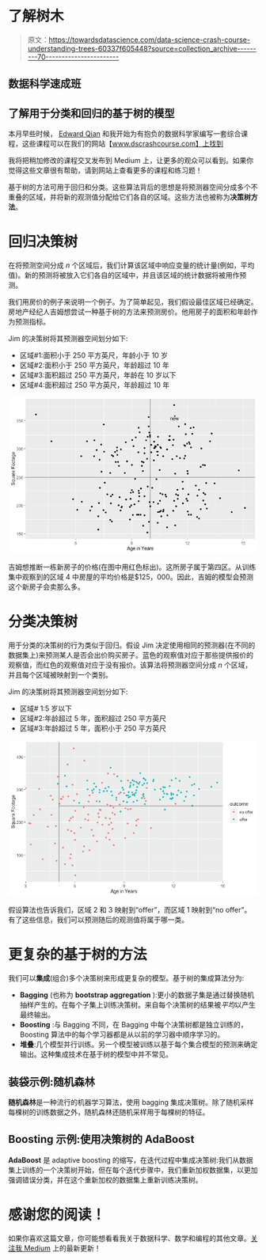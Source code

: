 # 了解树木

> 原文：<https://towardsdatascience.com/data-science-crash-course-understanding-trees-60337f605448?source=collection_archive---------70----------------------->

## 数据科学速成班

## 了解用于分类和回归的基于树的模型

本月早些时候， [Edward Qian](https://medium.com/u/9ab35c11801?source=post_page-----49cfc5ed9136----------------------) 和我开始为有抱负的数据科学家编写一套综合课程，这些课程可以在我们的网站【www.dscrashcourse.com】上找到

我将把稍加修改的课程交叉发布到 Medium 上，让更多的观众可以看到。如果你觉得这些文章很有帮助，请到网站上查看更多的课程和练习题！

基于树的方法可用于回归和分类。这些算法背后的思想是将预测器空间分成多个不重叠的区域，并将新的观测值分配给它们各自的区域。这些方法也被称为**决策树方法**。

# 回归决策树

在将预测空间分成 *n* 个区域后，我们计算该区域中响应变量的统计量(例如，平均值)。新的预测将被放入它们各自的区域中，并且该区域的统计数据将被用作预测。

我们用房价的例子来说明一个例子。为了简单起见，我们假设最佳区域已经确定。房地产经纪人吉姆想尝试一种基于树的方法来预测房价。他用房子的面积和年龄作为预测指标。

Jim 的决策树将其预测器空间划分如下:

*   区域#1:面积小于 250 平方英尺，年龄小于 10 岁
*   区域#2:面积小于 250 平方英尺，年龄超过 10 年
*   区域#3:面积超过 250 平方英尺，年龄在 10 岁以下
*   区域#4:面积超过 250 平方英尺，年龄超过 10 年

![](img/1108b283b9ee7541af771190599f7269.png)

吉姆想推断一栋新房子的价格(在图中用红色标出)。这所房子属于第四区。从训练集中观察到的区域 4 中房屋的平均价格是$125，000。因此，吉姆的模型会预测这个新房子会卖那么多。

# 分类决策树

用于分类的决策树的行为类似于回归。假设 Jim 决定使用相同的预测器(在不同的数据集上)来预测某人是否会出价购买房子。蓝色的观察值对应于那些提供报价的观察值，而红色的观察值对应于没有报价。该算法将预测器空间分成 *n* 个区域，并且每个区域被映射到一个类别。

Jim 的决策树将其预测器空间划分如下:

*   区域# 1:5 岁以下
*   区域#2:年龄超过 5 年，面积超过 250 平方英尺
*   区域#3:年龄超过 5 年，面积小于 250 平方英尺

![](img/5957ab1f3712de38f652ae6ce489a9eb.png)

假设算法也告诉我们，区域 2 和 3 映射到“offer”，而区域 1 映射到“no offer”。有了这些信息，我们可以预测随后的观测值将属于哪一类。

# 更复杂的基于树的方法

我们可以**集成**(组合)多个决策树来形成更复杂的模型。基于树的集成算法分为:

*   **Bagging** (也称为 **bootstrap aggregation** ):更小的数据子集是通过替换随机抽样产生的。在每个子集上训练决策树。来自每个决策树的结果被*平均*以产生最终输出。
*   **Boosting** :与 Bagging 不同，在 Bagging 中每个决策树都是独立训练的，Boosting 算法中的每个学习器都是从以前的学习器中顺序学习的。
*   **堆叠**:几个模型并行训练。另一个模型被训练以基于每个集合模型的预测来确定输出。这种集成技术在基于树的模型中并不常见。

## 装袋示例:随机森林

**随机森林**是一种流行的机器学习算法，使用 bagging 集成决策树。除了随机采样每棵树的训练数据之外，随机森林还随机采样用于每棵树的特征。

## Boosting 示例:使用决策树的 AdaBoost

**AdaBoost** 是 adaptive boosting 的缩写，在迭代过程中集成决策树:我们从数据集上训练的一个决策树开始，但在每个迭代步骤中，我们重新加权数据集，以更加强调错误分类，并在这个重新加权的数据集上重新训练决策树。

# 感谢您的阅读！

如果你喜欢这篇文章，你可能想看看我关于数据科学、数学和编程的其他文章。[关注我 Medium](https://medium.com/@mandygu) 上的最新更新！